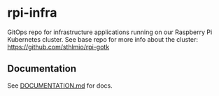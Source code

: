 # rpi-infra

GitOps repo for infrastructure applications running on our Raspberry Pi Kubernetes cluster.
See base repo for more info about the cluster: https://github.com/sthlmio/rpi-gotk

## Documentation

See [DOCUMENTATION.md](./DOCUMENTATION.md) for docs.
